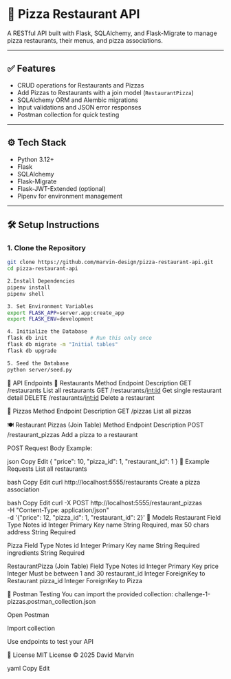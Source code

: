 # 🍕 Pizza Restaurant API

A RESTful API built with Flask, SQLAlchemy, and Flask-Migrate to manage pizza restaurants, their menus, and pizza associations.

---

## ✅ Features

- CRUD operations for Restaurants and Pizzas
- Add Pizzas to Restaurants with a join model (`RestaurantPizza`)
- SQLAlchemy ORM and Alembic migrations
- Input validations and JSON error responses
- Postman collection for quick testing

---

## ⚙️ Tech Stack

- Python 3.12+
- Flask
- SQLAlchemy
- Flask-Migrate
- Flask-JWT-Extended (optional)
- Pipenv for environment management

---

## 🛠️ Setup Instructions

### 1. Clone the Repository
```bash
git clone https://github.com/marvin-design/pizza-restaurant-api.git
cd pizza-restaurant-api

2.Install Dependencies
pipenv install
pipenv shell

3. Set Environment Variables
export FLASK_APP=server.app:create_app
export FLASK_ENV=development

4. Initialize the Database
flask db init              # Run this only once
flask db migrate -m "Initial tables"
flask db upgrade

5. Seed the Database
python server/seed.py
```
🔌 API Endpoints
📍 Restaurants
Method	Endpoint	Description
GET	/restaurants	List all restaurants
GET	/restaurants/<int:id>	Get single restaurant detail
DELETE	/restaurants/<int:id>	Delete a restaurant

🍕 Pizzas
Method	Endpoint	Description
GET	/pizzas	List all pizzas

🍽️ Restaurant Pizzas (Join Table)
Method	Endpoint	Description
POST	/restaurant_pizzas	Add a pizza to a restaurant

POST Request Body Example:

json
Copy
Edit
{
  "price": 10,
  "pizza_id": 1,
  "restaurant_id": 1
}
🧪 Example Requests
List all restaurants

bash
Copy
Edit
curl http://localhost:5555/restaurants
Create a pizza association

bash
Copy
Edit
curl -X POST http://localhost:5555/restaurant_pizzas \
  -H "Content-Type: application/json" \
  -d '{"price": 12, "pizza_id": 1, "restaurant_id": 2}'
🧱 Models
Restaurant
Field	Type	Notes
id	Integer	Primary Key
name	String	Required, max 50 chars
address	String	Required

Pizza
Field	Type	Notes
id	Integer	Primary Key
name	String	Required
ingredients	String	Required

RestaurantPizza (Join Table)
Field	Type	Notes
id	Integer	Primary Key
price	Integer	Must be between 1 and 30
restaurant_id	Integer	ForeignKey to Restaurant
pizza_id	Integer	ForeignKey to Pizza

🔬 Postman Testing
You can import the provided collection:
challenge-1-pizzas.postman_collection.json

Open Postman

Import collection

Use endpoints to test your API

🪪 License
MIT License
© 2025 David Marvin

yaml
Copy
Edit








